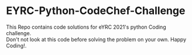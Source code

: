 # EYRC-Python-CodeChef-Challenge
This Repo contains code solutions for eYRC 2021's python Coding challenge.<br>
Don't not look at this code before solving the problem on your own. Happy Coding!.
